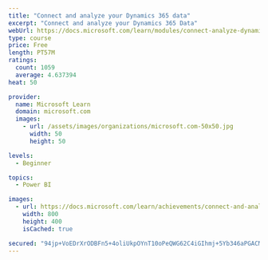 ```yaml
---
title: "Connect and analyze your Dynamics 365 data​"
excerpt: "Connect and analyze your Dynamics 365 Data​"
webUrl: https://docs.microsoft.com/learn/modules/connect-analyze-dynamics-365-data/
type: course
price: Free
length: PT57M
ratings:
  count: 1059
  average: 4.637394
heat: 50

provider:
  name: Microsoft Learn
  domain: microsoft.com
  images:
    - url: /assets/images/organizations/microsoft.com-50x50.jpg
      width: 50
      height: 50

levels:
  - Beginner

topics:
  - Power BI

images:
  - url: https://docs.microsoft.com/learn/achievements/connect-and-analyze-your-microsoft-dynamics-365-data-social.png
    width: 800
    height: 400
    isCached: true

secured: "94jp+VoEDrXrODBFn5+4oliUkpOYnT10oPeQWG62C4iGIhmj+5Yb346aPGACMORim3ze2PaurbY3wE1oxkCCcl1uyqD+gTm7XX1Nkb37xGGsJ8dWYNbdWUTF+xrWFVREHb79LJQno1WjXiMY90rDWMuls6+ffjW3AHNUZJE6PG7uUAx7LiCTQYORQjWyL/Q1JMQufrHHYDzKpV5bbwt3CnmdoFYjg67frqFunc6xgCcKozxHKqYbanh7xOhIlWmlKh6k1svs6dyArmNzd1Wrzo1QMiP8+7eiPgk/fl00HuncXHNo1z/ERKuQe5zn0zqfSFNTpYUPoabwWlLy8YFrW4j5gUYKySz4vtpgV1kr6GpJYmG4XyCy2sxz3JOhCGC7UT62pwH1rzokaryS71ebFF8e6eAe99aAUI7/hf4F0Gw=;8kGW5BuAMa6kVFZGIE/9HA=="
---
```


